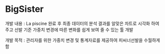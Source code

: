 # BigSister

개발 내용 : La piscine 완료 후 최종 데이터의 분석 결과를 알맞은 차트로 시각화 하여 주고 선발 기준 가중치 변경에 따른 변화를 쉽게 보여 줄 수 있는 툴 개발

개발 목적 : 관리자를 위한 가중치 변경 및 통계자료를 제공하여 피씨너선발을 수월하게 함
